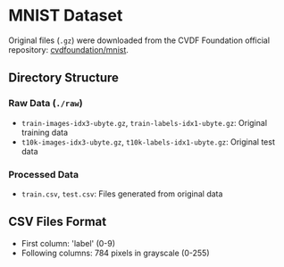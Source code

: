 # MNIST Dataset

Original files (`.gz`) were downloaded from the CVDF Foundation official repository: [cvdfoundation/mnist](https://github.com/cvdfoundation/mnist).

## Directory Structure

### Raw Data (`./raw`)
- `train-images-idx3-ubyte.gz`, `train-labels-idx1-ubyte.gz`: Original training data
- `t10k-images-idx3-ubyte.gz`, `t10k-labels-idx1-ubyte.gz`: Original test data

### Processed Data
- `train.csv`, `test.csv`: Files generated from original data

## CSV Files Format

- First column: 'label' (0-9)
- Following columns: 784 pixels in grayscale (0-255)